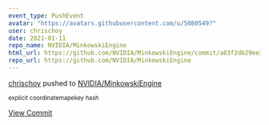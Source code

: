```yaml
---
event_type: PushEvent
avatar: "https://avatars.githubusercontent.com/u/5080549?"
user: chrischoy
date: 2021-01-11
repo_name: NVIDIA/MinkowskiEngine
html_url: https://github.com/NVIDIA/MinkowskiEngine/commit/a83f2db29ee30a1fa9aaf2b839402bbdfcb22119
repo_url: https://github.com/NVIDIA/MinkowskiEngine
---
```


<a href='https://github.com/chrischoy' target='_blank'>chrischoy</a> pushed to <a href='https://github.com/NVIDIA/MinkowskiEngine' target='_blank'>NVIDIA/MinkowskiEngine</a>

<small>explicit coordinatemapekey hash</small>

<a href='https://github.com/NVIDIA/MinkowskiEngine/commit/a83f2db29ee30a1fa9aaf2b839402bbdfcb22119' target='_blank'>View Commit</a>